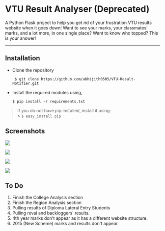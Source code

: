 VTU Result Analyser (Deprecated)
===================


A Python Flask project to help you get rid of your frustration VTU results website when it goes down! 
Want to see your marks, your classmates' marks, and a lot more, in one single place?
Want to know who topped?
This is your answer!

----------


Installation
-------------

 - Clone the repository
 
    ` $ git clone https://github.com/abhijith0505/VTU-Result-Notifier.git`
   
 - Install the required modules using, 
 
	`$ pip install -r requirements.txt`

> If you do not have pip installed, install it using:  
	> `$ easy_install pip`


Screenshots
-------------

![    ](Screenshots/home.png)

![    ](Screenshots/myResults.png)

![    ](Screenshots/classAnalysis1.png)

![    ](Screenshots/classAnalysis2.png)

To Do
-------------

 1. Finish the College Analysis section
 2. Finish the Region Analysis section
 3. Pulling results of Diploma Lateral Entry Students
 4. Pulling reval and backloggers' results.
 5. 4th year marks don't appear as it has a different website structure.
 6. 2015 (New Scheme) marks and results don't appear


